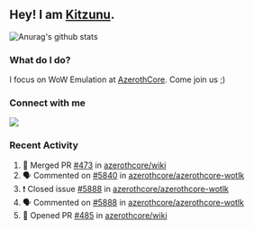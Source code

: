 ## Hey! I am [Kitzunu](https://Github.com/Kitzunu).

![Anurag's github stats](https://github-readme-stats.kitzunu.vercel.app/api?username=Kitzunu&show_icons=true)

### What do I do?

I focus on WoW Emulation at [AzerothCore](https://Github.com/AzerothCore). Come join us ;)

### Connect with me
[![](https://img.shields.io/badge/AzerothCore%20Discord-Connect%20with%20me!-green)](https://discord.com/invite/gkt4y2x)

### Recent Activity

<!--START_SECTION:activity-->
1. 🎉 Merged PR [#473](https://github.com/azerothcore/wiki/pull/473) in [azerothcore/wiki](https://github.com/azerothcore/wiki)
2. 🗣 Commented on [#5840](https://github.com/azerothcore/azerothcore-wotlk/issues/5840) in [azerothcore/azerothcore-wotlk](https://github.com/azerothcore/azerothcore-wotlk)
3. ❗️ Closed issue [#5888](https://github.com/azerothcore/azerothcore-wotlk/issues/5888) in [azerothcore/azerothcore-wotlk](https://github.com/azerothcore/azerothcore-wotlk)
4. 🗣 Commented on [#5888](https://github.com/azerothcore/azerothcore-wotlk/issues/5888) in [azerothcore/azerothcore-wotlk](https://github.com/azerothcore/azerothcore-wotlk)
5. 💪 Opened PR [#485](https://github.com/azerothcore/wiki/pull/485) in [azerothcore/wiki](https://github.com/azerothcore/wiki)
<!--END_SECTION:activity-->
